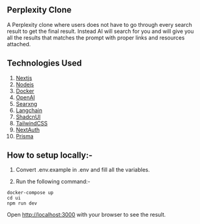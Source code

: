 ## Perplexity Clone

A Perplexity clone where users does not have to go through every search result to get the final result. Instead AI will search for you and will give you all the results that matches the prompt with proper links and resources attached.

## Technologies Used

1. [Nextjs](https://nextjs.org/)
2. [Nodejs](https://nodejs.org/en)
3. [Docker](https://www.docker.com/)
4. [OpenAI](https://openai.com/)
5. [Searxng](https://github.com/searxng/searxng)
6. [Langchain](https://www.langchain.com/)
7. [ShadcnUI](https://ui.shadcn.com/)
8. [TailwindCSS](https://tailwindcss.com/)
9. [NextAuth](https://authjs.dev/)
10. [Prisma](https://www.prisma.io/)

## How to setup locally:-

1. Convert .env.example in .env and fill all the variables.

2. Run the following command:-

```
docker-compose up
cd ui
npm run dev
```

Open [http://localhost:3000](http://localhost:3000) with your browser to see the result.
